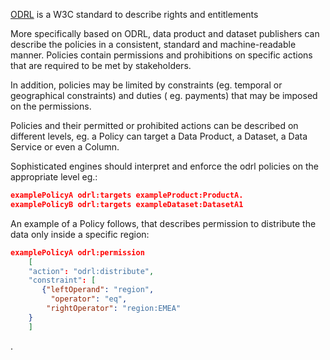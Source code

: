 [ODRL](https://www.w3.org/TR/odrl-model/) is a W3C standard to describe rights and entitlements

More specifically based on ODRL, data product and dataset publishers can describe the policies in a consistent, standard and machine-readable manner. Policies contain permissions and prohibitions on specific actions that are required to be met by stakeholders.

In addition, policies may be limited by constraints (eg. temporal or geographical constraints) and duties ( eg. payments) that may be imposed on the permissions.

Policies and their permitted or prohibited actions can be described on different levels, eg. a Policy can target a Data Product, a Dataset, a Data Service or even a Column.

Sophisticated engines should interpret and enforce the odrl policies on the appropriate level eg.:

```json
examplePolicyA odrl:targets exampleProduct:ProductA.
examplePolicyB odrl:targets exampleDataset:DatasetA1
```

An example of a Policy follows, that describes permission to distribute the data only inside a specific region:

```json
examplePolicyA odrl:permission
    [
    "action": "odrl:distribute",
    "constraint": [
       {"leftOperand": "region",
         "operator": "eq",
        "rightOperator": "region:EMEA"
    }
    ]
```
.
